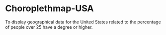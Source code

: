 # Choroplethmap-USA
To display geographical data for the United States related to the percentage of people over 25 have a degree or higher.
